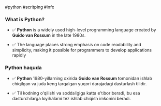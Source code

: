 #python #scritping #info

### What is Python?
- :white_check_mark: **Python** is a widely used high-level programming language created by **Guido van Rossum** in the late 1980s. 

- :white_check_mark: The language places strong emphasis on code readability and simplicity, making it possible for programmers to develop applications rapidly


### Python haquda
- :white_check_mark: **Python** 1980-yillarning oxirida **Guido van Rossum** tomonidan ishlab chiqilgan va juda keng tarqalgan yuqori darajadagi dasturlash tilidir.

- :white_check_mark: Til kodning o'qilishi va soddaligiga katta e'tibor beradi, bu esa dasturchilarga loyihalarni tez ishlab chiqish imkonini beradi.

